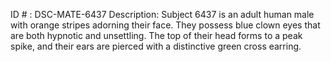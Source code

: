 ID # : DSC-MATE-6437
Description: Subject 6437 is an adult human male with orange stripes adorning their face. They possess blue clown eyes that are both hypnotic and unsettling. The top of their head forms to a peak spike, and their ears are pierced with a distinctive green cross earring.